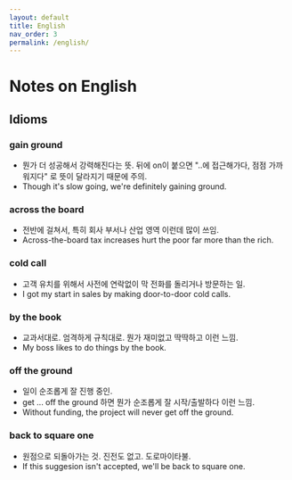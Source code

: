 ```yaml
---
layout: default
title: English
nav_order: 3
permalink: /english/
---
```


# Notes on English

## Idioms
### gain ground
 - 뭔가 더 성공해서 강력해진다는 뜻. 뒤에 on이 붙으면 "..에
   접근해가다, 점점 가까워지다" 로 뜻이 달라지기 때문에 주의.
 - Though it's slow going, we're definitely gaining ground.

### across the board
 - 전반에 걸쳐서, 특히 회사 부서나 산업 영역 이런데 많이 쓰임.
 - Across-the-board tax increases hurt the poor far more than the
   rich.

### cold call
 - 고객 유치를 위해서 사전에 연락없이 막 전화를 돌리거나 방문하는 일.
 - I got my start in sales by making door-to-door cold calls.

### by the book
 - 교과서대로. 엄격하게 규칙대로. 뭔가 재미없고 딱딱하고 이런 느낌.
 - My boss likes to do things by the book.

### off the ground
 - 일이 순조롭게 잘 진행 중인.
 - get ... off the ground 하면 뭔가 순조롭게 잘 시작/출발하다 이런
   느낌.
 - Without funding, the project will never get off the ground.

### back to square one
 - 원점으로 되돌아가는 것. 진전도 없고. 도로마이타불.
 - If this suggesion isn't accepted, we'll be back to square one.
